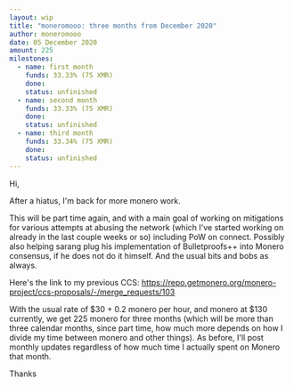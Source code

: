 ```yaml
---
layout: wip
title: "moneromooo: three months from December 2020"
author: moneromooo
date: 05 December 2020
amount: 225
milestones:
  - name: first month
    funds: 33.33% (75 XMR)
    done:
    status: unfinished
  - name: second month
    funds: 33.33% (75 XMR)
    done:
    status: unfinished
  - name: third month
    funds: 33.34% (75 XMR)
    done:
    status: unfinished
---
```

Hi,

After a hiatus, I'm back for more monero work.

This will be part time again, and with a main goal of working on mitigations for various attempts at abusing the network
(which I've started working on already in the last couple weeks or so) including PoW on connect. Possibly also helping
sarang plug his implementation of Bulletproofs++ into Monero consensus, if he does not do it himself. And the usual bits
and bobs as always.

Here's the link to my previous CCS: https://repo.getmonero.org/monero-project/ccs-proposals/-/merge_requests/103

With the usual rate of $30 + 0.2 monero per hour, and monero at $130 currently, we get 225 monero for three months
(which will be more than three calendar months, since part time, how much more depends on how I divide my time between
monero and other things). As before, I'll post monthly updates regardless of how much time I actually spent on Monero
that month.

Thanks

